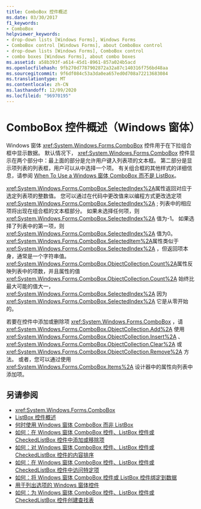 ```yaml
---
title: ComboBox 控件概述
ms.date: 03/30/2017
f1_keywords:
- ComboBox
helpviewer_keywords:
- drop-down lists [Windows Forms], Windows Forms
- ComboBox control [Windows Forms], about ComboBox control
- drop-down lists [Windows Forms], ComboBox control
- combo boxes [Windows Forms], about combo boxes
ms.assetid: a58b393f-a614-45d1-8961-857a024b5acd
ms.openlocfilehash: 9fb270d7787902872a32a87c140316f756bd48aa
ms.sourcegitcommit: 9f6df084c53a3da0ea657ed0d708a72213683084
ms.translationtype: MT
ms.contentlocale: zh-CN
ms.lasthandoff: 12/09/2020
ms.locfileid: "96970195"
---
```

# <a name="combobox-control-overview-windows-forms"></a>ComboBox 控件概述（Windows 窗体）
Windows 窗体 <xref:System.Windows.Forms.ComboBox> 控件用于在下拉组合框中显示数据。 默认情况下， <xref:System.Windows.Forms.ComboBox> 控件显示在两个部分中：最上面的部分是允许用户键入列表项的文本框。 第二部分是显示项列表的列表框，用户可以从中选择一个项。 有关组合框的其他样式的详细信息，请参阅 [When To Use a Windows 窗体 ComboBox 而不是 ListBox](when-to-use-a-windows-forms-combobox-instead-of-a-listbox.md)。  
  
 <xref:System.Windows.Forms.ComboBox.SelectedIndex%2A>属性返回对应于选定列表项的整数值。 您可以通过在代码中更改值来以编程方式更改选定项 <xref:System.Windows.Forms.ComboBox.SelectedIndex%2A> ; 列表中的相应项将出现在组合框的文本框部分。 如果未选择任何项，则 <xref:System.Windows.Forms.ComboBox.SelectedIndex%2A> 值为-1。 如果选择了列表中的第一项，则 <xref:System.Windows.Forms.ComboBox.SelectedIndex%2A> 值为0。 <xref:System.Windows.Forms.ComboBox.SelectedItem%2A>属性类似于 <xref:System.Windows.Forms.ComboBox.SelectedIndex%2A> ，但返回项本身，通常是一个字符串值。 <xref:System.Windows.Forms.ComboBox.ObjectCollection.Count%2A>属性反映列表中的项数，并且属性的值 <xref:System.Windows.Forms.ComboBox.ObjectCollection.Count%2A> 始终比最大可能的值大一， <xref:System.Windows.Forms.ComboBox.SelectedIndex%2A> 因为 <xref:System.Windows.Forms.ComboBox.SelectedIndex%2A> 它是从零开始的。  
  
 若要在控件中添加或删除项 <xref:System.Windows.Forms.ComboBox> ，请 <xref:System.Windows.Forms.ComboBox.ObjectCollection.Add%2A> 使用 <xref:System.Windows.Forms.ComboBox.ObjectCollection.Insert%2A> 、 <xref:System.Windows.Forms.ComboBox.ObjectCollection.Clear%2A> 或 <xref:System.Windows.Forms.ComboBox.ObjectCollection.Remove%2A> 方法。 或者，您可以通过使用 <xref:System.Windows.Forms.ComboBox.Items%2A> 设计器中的属性向列表中添加项。  
  
## <a name="see-also"></a>另请参阅

- <xref:System.Windows.Forms.ComboBox>
- [ListBox 控件概述](listbox-control-overview-windows-forms.md)
- [何时使用 Windows 窗体 ComboBox 而非 ListBox](when-to-use-a-windows-forms-combobox-instead-of-a-listbox.md)
- [如何：在 Windows 窗体 ComboBox 控件、ListBox 控件或 CheckedListBox 控件中添加或移除项](add-and-remove-items-from-a-wf-combobox.md)
- [如何：对 Windows 窗体 ComboBox 控件、ListBox 控件或 CheckedListBox 控件的内容排序](sort-the-contents-of-a-wf-combobox-listbox-or-checkedlistbox-control.md)
- [如何：在 Windows 窗体 ComboBox 控件、ListBox 控件或 CheckedListBox 控件中访问特定项](access-specific-items-in-a-wf-combobox-listbox-or-checkedlistbox.md)
- [如何：将 Windows 窗体 ComboBox 控件或 ListBox 控件绑定到数据](how-to-bind-a-windows-forms-combobox-or-listbox-control-to-data.md)
- [用于列出选项的 Windows 窗体控件](windows-forms-controls-used-to-list-options.md)
- [如何：为 Windows 窗体 ComboBox 控件、ListBox 控件或 CheckedListBox 控件创建查找表](create-a-lookup-table-for-a-wf-combobox-listbox.md)
